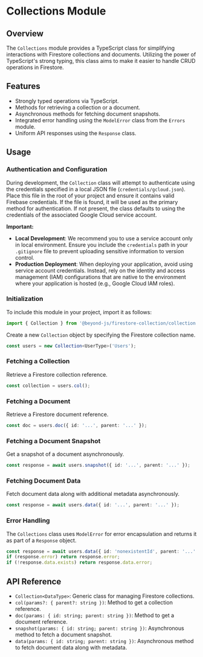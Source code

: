 # Collections Module

## Overview

The `Collections` module provides a TypeScript class for simplifying interactions with Firestore collections and
documents. Utilizing the power of TypeScript's strong typing, this class aims to make it easier to handle CRUD
operations in Firestore.

## Features

-   Strongly typed operations via TypeScript.
-   Methods for retrieving a collection or a document.
-   Asynchronous methods for fetching document snapshots.
-   Integrated error handling using the `ModelError` class from the `Errors` module.
-   Uniform API responses using the `Response` class.

## Usage

### Authentication and Configuration

During development, the `Collection` class will attempt to authenticate using the credentials specified in a local JSON
file (`credentials/gcloud.json`). Place this file in the root of your project and ensure it contains valid Firebase
credentials. If the file is found, it will be used as the primary method for authentication. If not present, the class
defaults to using the credentials of the associated Google Cloud service account.

**Important:**

-   **Local Development**: We recommend you to use a service account only in local environment. Ensure you include the
    `credentials` path in your `.gitignore` file to prevent uploading sensitive information to version control.
-   **Production Deployment**: When deploying your application, avoid using service account credentials. Instead, rely
    on the identity and access management (IAM) configurations that are native to the environment where your application
    is hosted (e.g., Google Cloud IAM roles).

### Initialization

To include this module in your project, import it as follows:

```typescript
import { Collection } from '@beyond-js/firestore-collection/collection';
```

Create a new `Collection` object by specifying the Firestore collection name.

```typescript
const users = new Collection<UserType>('Users');
```

### Fetching a Collection

Retrieve a Firestore collection reference.

```typescript
const collection = users.col();
```

### Fetching a Document

Retrieve a Firestore document reference.

```typescript
const doc = users.doc({ id: '...', parent: '...' });
```

### Fetching a Document Snapshot

Get a snapshot of a document asynchronously.

```typescript
const response = await users.snapshot({ id: '...', parent: '...' });
```

### Fetching Document Data

Fetch document data along with additional metadata asynchronously.

```typescript
const response = await users.data({ id: '...', parent: '...' });
```

### Error Handling

The `Collections` class uses `ModelError` for error encapsulation and returns it as part of a `Response` object.

```typescript
const response = await users.data({ id: 'nonexistentId', parent: '...' });
if (response.error) return response.error;
if (!response.data.exists) return response.data.error;
```

## API Reference

-   `Collection<DataType>`: Generic class for managing Firestore collections.
-   `col(params?: { parent?: string })`: Method to get a collection reference.
-   `doc(params: { id: string; parent: string })`: Method to get a document reference.
-   `snapshot(params: { id: string; parent: string })`: Asynchronous method to fetch a document snapshot.
-   `data(params: { id: string; parent: string })`: Asynchronous method to fetch document data along with metadata.
